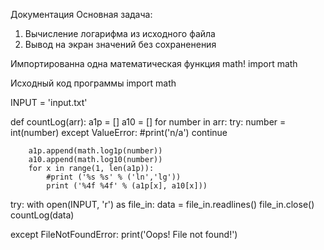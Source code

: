 Документация 
Основная задача: 

1. Вычисление логарифма из исходного файла
2. Вывод на экран значений без сохраненения

Импортированна одна математическая функция  math!
import math

Исходный код программы
import math

INPUT = 'input.txt'

def countLog(arr):
    a1p = []
    a10 = []
    for number in arr:
        try:
            number = int(number)
        except ValueError:
            #print('n/a')
            continue

        a1p.append(math.log1p(number))
        a10.append(math.log10(number))
        for x in range(1, len(a1p)):
        	#print ('%s %s' % ('ln','lg'))
        	print ('%4f %4f' % (a1p[x], a10[x]))


try:
	with open(INPUT, 'r') as file_in:
		data = file_in.readlines()
		file_in.close()
		countLog(data)

except FileNotFoundError:
    print('Oops! File not found!')

